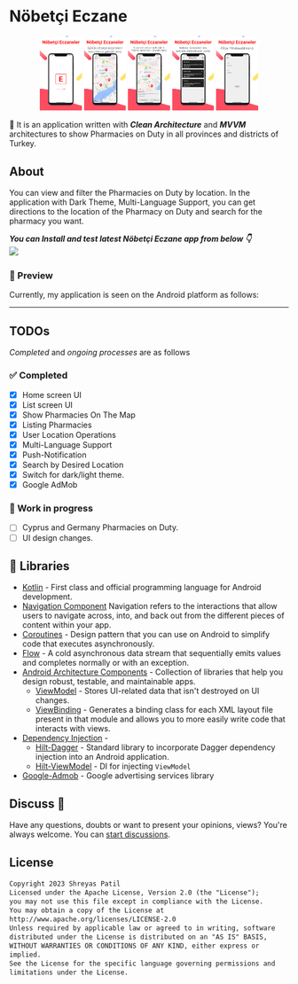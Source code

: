 # Nöbetçi Eczane
<p align="center">
<img src="https://github.com/yakupcann5/NobetciEczane/blob/dev/readme-image/unnamed.png" width="15%"/>
<img src="https://github.com/yakupcann5/NobetciEczane/blob/dev/readme-image/unnamed%20(1).png" width="15%"/>
<img src="https://github.com/yakupcann5/NobetciEczane/blob/dev/readme-image/unnamed%20(2).png" width="15%"/>
<img src="https://github.com/yakupcann5/NobetciEczane/blob/dev/readme-image/unnamed%20(3).png" width="15%"/>
<img src="https://github.com/yakupcann5/NobetciEczane/blob/dev/readme-image/unnamed%20(4).png" width="15%"/>
</p>


:convenience_store: 
It is an application written with _**Clean Architecture**_ and _**MVVM**_ architectures to show Pharmacies on Duty in all provinces and districts of Turkey.

## About 

You can view and filter the Pharmacies on Duty by location. 
In the application with Dark Theme, Multi-Language Support, you can get directions to the location of the Pharmacy on Duty and search for the pharmacy you want.

***You can Install and test latest Nöbetçi Eczane app from below 👇*** <br> [<img src="https://www.logo.wine/a/logo/Google_Play/Google_Play-Badge-Logo.wine.svg" width="200" />](https://play.google.com/store/apps/details?id=com.yakupcan.nobetcieczane)


### 📱 Preview

Currently, my application is seen on the Android platform as follows:


---

## TODOs

_Completed_ and _ongoing processes_ are as follows

### ✅ Completed
- [x] Home screen UI
- [x] List screen UI
- [x] Show Pharmacies On The Map
- [x] Listing Pharmacies
- [x] User Location Operations
- [x] Multi-Language Support
- [x] Push-Notification
- [x] Search by Desired Location
- [x] Switch for dark/light theme.
- [x] Google AdMob

### 🚧 Work in progress
- [ ] Cyprus and Germany Pharmacies on Duty.
- [ ] UI design changes.

## 🦾 Libraries

- [Kotlin](https://kotlinlang.org/) - First class and official programming language for Android development.
- [Navigation Component](https://developer.android.com/guide/navigation/navigation-getting-started) Navigation refers to the interactions that allow users to navigate across, into, and back out from the different pieces of content within your app.
- [Coroutines](https://kotlinlang.org/docs/reference/coroutines-overview.html) - Design pattern that you can use on Android to simplify code that executes asynchronously.
- [Flow](https://kotlin.github.io/kotlinx.coroutines/kotlinx-coroutines-core/kotlinx.coroutines.flow/-flow/) - A cold asynchronous data stream that sequentially emits values and completes normally or with an exception.
- [Android Architecture Components](https://developer.android.com/topic/libraries/architecture) - Collection of libraries that help you design robust, testable, and maintainable apps.
  - [ViewModel](https://developer.android.com/topic/libraries/architecture/viewmodel) - Stores UI-related data that isn't destroyed on UI changes. 
  - [ViewBinding](https://developer.android.com/topic/libraries/view-binding) - Generates a binding class for each XML layout file present in that module and allows you to more easily write code that interacts with views.
- [Dependency Injection](https://developer.android.com/training/dependency-injection) - 
  - [Hilt-Dagger](https://dagger.dev/hilt/) - Standard library to incorporate Dagger dependency injection into an Android application.
  - [Hilt-ViewModel](https://developer.android.com/training/dependency-injection/hilt-jetpack) - DI for injecting `ViewModel`
- [Google-Admob](https://admob.google.com/home/) - Google advertising services library


## Discuss 💬

Have any questions, doubts or want to present your opinions, views? You're always welcome.
You can [start discussions](https://github.com/yakupcann5/NobetciEczane/discussions).

## License

```
Copyright 2023 Shreyas Patil
Licensed under the Apache License, Version 2.0 (the "License");
you may not use this file except in compliance with the License.
You may obtain a copy of the License at
http://www.apache.org/licenses/LICENSE-2.0
Unless required by applicable law or agreed to in writing, software
distributed under the License is distributed on an "AS IS" BASIS,
WITHOUT WARRANTIES OR CONDITIONS OF ANY KIND, either express or implied.
See the License for the specific language governing permissions and
limitations under the License.
```
